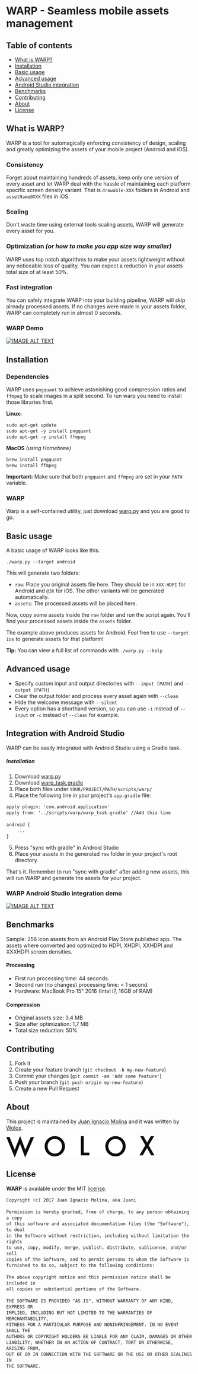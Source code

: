 # WARP - Seamless mobile assets management

## Table of contents

* [What is WARP?](#topic-what-is-warp)
* [Installation](#topic-installation)
* [Basic usage](#topic-basic-usage)
* [Advanced usage](#topic-advanced-usage)
* [Android Studio integration](#topic-android-studio-integration)
* [Benchmarks](#topic-benchmarks)
* [Contributing](#topic-contributing)
* [About](#topic-about)
* [License](#topic-license)

## <a name="topic-what-is-warp"></a> What is WARP?
WARP is a tool for automagically enforcing consistency of design, scaling and greatly optimizing
the assets of your mobile project (Android and iOS).

### Consistency
Forget about maintaining hundreds of assets, keep only one version
of every asset and let WARP deal with the hassle of maintaining each platform
specific screen density variant. That is `drawable-XXX` folders in Android and
`assetName@XXX` files in iOS.

### Scaling
Don't waste time using external tools scaling assets, WARP will generate every
asset for you.

### Optimization *(or how to make you app size way smaller)*
WARP uses top notch algorithms to make your assets lightweight without any
noticeable loss of quality. You can expect a reduction in your assets total size
of at least 50%.

### Fast integration
You can safely integrate WARP into your building pipeline, WARP will skip
already processed assets. If no changes were made in your assets folder, WARP
can completely run in almost 0 seconds.

### WARP Demo

[![IMAGE ALT TEXT](https://cloud.githubusercontent.com/assets/4109119/22380156/2a507264-e49b-11e6-820e-10e042db1d2d.jpg)](http://www.youtube.com/watch?v=9_81-IfLIbQ "WARP Android Studio Integration")

## <a name="topic-installation"></a> Installation

### Dependencies
WARP uses `pngquant` to achieve astonishing good compression ratios and
`ffmpeg` to scale images in a split second. To run warp you need to install
those libraries first.

**Linux:**
```shell
sudo apt-get update
sudo apt-get -y install pngquant
sudo apt-get -y install ffmpeg
```
**MacOS** *(using Homebrew)*
```shell
brew install pngquant
brew install ffmpeg
```

**Important:** Make sure that both `pngquant` and `ffmpeg` are set in your `PATH` variable.

### WARP
Warp is a self-contained utility, just download [warp.py](https://raw.githubusercontent.com/Wolox/warp/master/warp.py) and you are good to go.

## <a name="topic-basic-usage"></a> Basic usage
A basic usage of WARP looks like this:
```shell
./warp.py --target android
```
This will generate two folders:
* `raw`: Place you original assets file here. They should be in `XXX-HDPI` for
Android and `@3X` for iOS. The other variants will be generated automatically.
* `assets`: The processed assets will be placed here.

Now, copy some assets inside the `raw` folder and run the script again. You'll
find your processed assets inside the `assets` folder.

The example above produces assets for Android. Feel free to use `--target ios` to
generate assets for that platform!

**Tip:** You can view a full list of commands with `./warp.py --help`

## <a name="topic-advanced-usage"></a> Advanced usage

* Specify custom input and output directories with `--input [PATH]` and `--output [PATH]`
* Clear the output folder and process every asset again with `--clean`
* Hide the welcome message with `--silent`
* Every option has a shorthand version, so you can use `-i` instead of `--input`
or `-c` instead of `--clean` for example.

## <a name="topic-android-studio-integration"></a> Integration with Android Studio

WARP can be easily integrated with Android Studio using a Gradle task.

##### Installation

1. Download [warp.py](https://raw.githubusercontent.com/Wolox/warp/master/warp.py)
2. Download [warp_task.gradle](https://raw.githubusercontent.com/Wolox/warp/master/warp_task.gradle)
3. Place both files under `YOUR/PROJECT/PATH/scripts/warp/`
4. Place the following line in your project's `app.gradle` file:
```
apply plugin: 'com.android.application'
apply from: '../scripts/warp/warp_task.gradle' //Add this line

android {
    ...
}
```
5. Press "sync with gradle" in Android Studio
6. Place your assets in the generated `raw` folder in your project's root
directory.

That's it. Remember to run "sync with gradle" after adding new assets, this
will run WARP and generate the assets for your project.

### WARP Android Studio integration demo
[![IMAGE ALT TEXT](https://cloud.githubusercontent.com/assets/4109119/22380198/4abeb5c4-e49b-11e6-8fe9-36f070ea6fcd.jpg)](http://www.youtube.com/watch?v=6KeBhKNVVL0 "WARP Android Studio Integration")

## <a name="topic-benchmarks"></a> Benchmarks
Sample: 256 icon assets from an Android Play Store published app. The assets where
converted and optimized to HDPI, XHDPI, XXHDPI and XXXHDPI screen densities.

#### Processing
* First run processing time: 44 seconds.
* Second run (no changes) processing time: < 1 second.
* Hardware: MacBook Pro 15" 2016 (Intel i7, 16GB of RAM)

#### Compression
* Original assets size: 3,4 MB
* Size after optimization: 1,7 MB
* Total size reduction: 50%

## <a name="topic-contributing"></a> Contributing

1. Fork it
2. Create your feature branch (`git checkout -b my-new-feature`)
3. Commit your changes (`git commit -am 'Add some feature'`)
4. Push your branch (`git push origin my-new-feature`)
5. Create a new Pull Request

## <a name="topic-about"></a> About

This project is maintained by [Juan Ignacio Molina](https://github.com/juanignaciomolina)
and it was written by [Wolox](http://www.wolox.com.ar).

![Wolox](https://raw.githubusercontent.com/Wolox/press-kit/master/logos/logo_banner.png)

## <a name="topic-license"></a> License

**WARP** is available under the MIT [license](https://raw.githubusercontent.com/Wolox/warp/master/LICENSE.md).

    Copyright (c) 2017 Juan Ignacio Molina, aka Juani

    Permission is hereby granted, free of charge, to any person obtaining a copy
    of this software and associated documentation files (the "Software"), to deal
    in the Software without restriction, including without limitation the rights
    to use, copy, modify, merge, publish, distribute, sublicense, and/or sell
    copies of the Software, and to permit persons to whom the Software is
    furnished to do so, subject to the following conditions:

    The above copyright notice and this permission notice shall be included in
    all copies or substantial portions of the Software.

    THE SOFTWARE IS PROVIDED "AS IS", WITHOUT WARRANTY OF ANY KIND, EXPRESS OR
    IMPLIED, INCLUDING BUT NOT LIMITED TO THE WARRANTIES OF MERCHANTABILITY,
    FITNESS FOR A PARTICULAR PURPOSE AND NONINFRINGEMENT. IN NO EVENT SHALL THE
    AUTHORS OR COPYRIGHT HOLDERS BE LIABLE FOR ANY CLAIM, DAMAGES OR OTHER
    LIABILITY, WHETHER IN AN ACTION OF CONTRACT, TORT OR OTHERWISE, ARISING FROM,
    OUT OF OR IN CONNECTION WITH THE SOFTWARE OR THE USE OR OTHER DEALINGS IN
    THE SOFTWARE.

